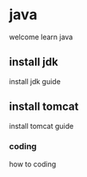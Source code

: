 # java

welcome learn java



## install jdk

install jdk guide

## install tomcat

install tomcat guide



### coding

how to coding



